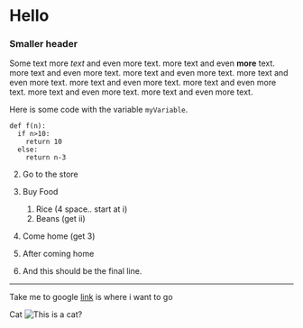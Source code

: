 # Hello
### Smaller header
Some text
more *text* and even more text.
more text and even __more__ text.
more text and even more text.
more text and even more text.
more text and even more text.
more text and even more text.
more text and even more text.
more text and even more text.
more text and even more text.

Here is some code with the variable `myVariable`.
```
def f(n):
  if n>10:
    return 10
  else:
    return n-3
```

2. Go to the store
2. Buy Food
    1. Rice (4 space.. start at i)
    6. Beans (get ii)

6. Come home (get 3)
7. After coming home
8. And this should be the final line.

***

Take me to google [link](https://www.google.com) is where i want to go

Cat
![This is a cat?](https://unsplash.com/photos/s1puI2BWQzQ)

